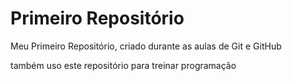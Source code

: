 # Primeiro Repositório
 Meu Primeiro Repositório, criado durante as aulas de Git e GitHub
 
 também uso este repositório para treinar programação

